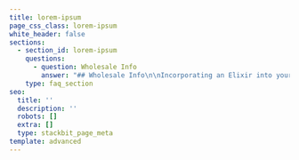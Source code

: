 ```yaml
---
title: lorem-ipsum
page_css_class: lorem-ipsum
white_header: false
sections:
  - section_id: lorem-ipsum
    questions:
      - question: Wholesale Info
        answer: "## Wholesale Info\n\nIncorporating an Elixir into your business is simple and lucrative. Regardless of your niche in the health/wellness market there is an Elixir waiting to be custom made to fit your clientele and\_vision perfectly.\n\nThe Elixirs are delicious by themselves but can blend seamlessly with smoothies and fresh juices giving them an enormous boost of health benefits.\_\_\n\nAs a one time courtesy and assurance that the facility meets the quality standards we thrive for; I provide a safety/sanitation inspection & consultation to whole sale customers. I\_have performed food safety and sanitation audits as a certified food safety professional in the biggest food retail stores in the world. Including Walmart, BJs, Costco & Shoprite.\_\_\n\n(All inspections are for internal evaluation only)\n\n\_\n\n\n\n*36oz, 64oz and 1 Gallon bulk orders available.*\n\n*Please reach out with any interests in customized purchasing or\_investment inquiries.\_*\n"
    type: faq_section
seo:
  title: ''
  description: ''
  robots: []
  extra: []
  type: stackbit_page_meta
template: advanced
---
```


